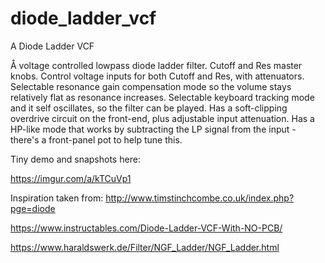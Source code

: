 # diode_ladder_vcf

A Diode Ladder VCF

Å voltage controlled lowpass diode ladder filter.
Cutoff and Res master knobs. Control voltage inputs for both Cutoff and Res, with attenuators.
Selectable resonance gain compensation mode so the volume stays relatively flat as resonance increases.
Selectable keyboard tracking mode and it self oscillates, so the filter can be played.
Has a soft-clipping overdrive circuit on the front-end, plus adjustable input attenuation.
Has a HP-like mode that works by subtracting the LP signal from the input - there's a front-panel pot to help tune this.

Tiny demo and snapshots here:

https://imgur.com/a/kTCuVp1

Inspiration taken from:
http://www.timstinchcombe.co.uk/index.php?pge=diode

https://www.instructables.com/Diode-Ladder-VCF-With-NO-PCB/

https://www.haraldswerk.de/Filter/NGF_Ladder/NGF_Ladder.html
